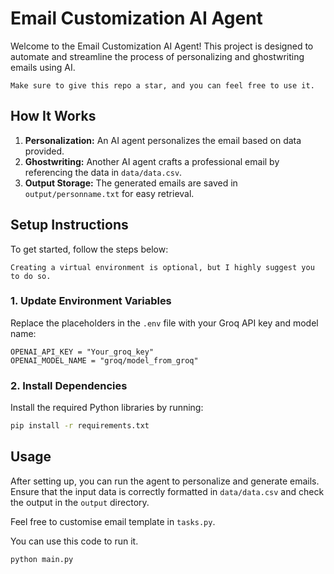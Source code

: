 # Email Customization AI Agent

Welcome to the Email Customization AI Agent! This project is designed to automate and streamline the process of personalizing and ghostwriting emails using AI.

```
Make sure to give this repo a star, and you can feel free to use it.
```

## How It Works

1. **Personalization:** An AI agent personalizes the email based on data provided.
2. **Ghostwriting:** Another AI agent crafts a professional email by referencing the data in `data/data.csv`.
3. **Output Storage:** The generated emails are saved in `output/personname.txt` for easy retrieval.

## Setup Instructions

To get started, follow the steps below:

```
Creating a virtual environment is optional, but I highly suggest you to do so.
```

### 1. Update Environment Variables
Replace the placeholders in the `.env` file with your Groq API key and model name:

```env
OPENAI_API_KEY = "Your_groq_key"
OPENAI_MODEL_NAME = "groq/model_from_groq"
```

### 2. Install Dependencies
Install the required Python libraries by running:

```bash
pip install -r requirements.txt
```

## Usage
After setting up, you can run the agent to personalize and generate emails. Ensure that the input data is correctly formatted in `data/data.csv` and check the output in the `output` directory.

Feel free to customise email template in `tasks.py`.

You can use this code to run it.
```python
python main.py
```